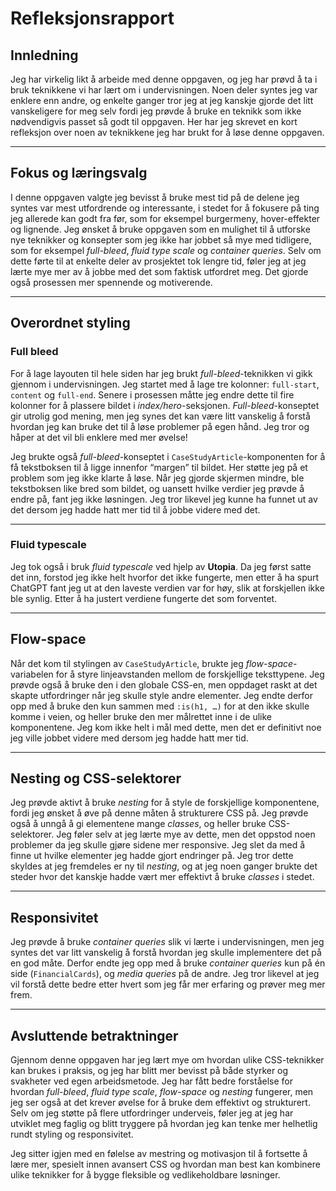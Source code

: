 # Refleksjonsrapport

## Innledning

Jeg har virkelig likt å arbeide med denne oppgaven, og jeg har prøvd å ta i bruk teknikkene vi har lært om i undervisningen. Noen deler syntes jeg var enklere enn andre, og enkelte ganger tror jeg at jeg kanskje gjorde det litt vanskeligere for meg selv fordi jeg prøvde å bruke en teknikk som ikke nødvendigvis passet så godt til oppgaven. Her har jeg skrevet en kort refleksjon over noen av teknikkene jeg har brukt for å løse denne oppgaven.

---

## Fokus og læringsvalg

I denne oppgaven valgte jeg bevisst å bruke mest tid på de delene jeg syntes var mest utfordrende og interessante, i stedet for å fokusere på ting jeg allerede kan godt fra før, som for eksempel burgermeny, hover-effekter og lignende. Jeg ønsket å bruke oppgaven som en mulighet til å utforske nye teknikker og konsepter som jeg ikke har jobbet så mye med tidligere, som for eksempel _full-bleed_, _fluid type scale_ og _container queries_. Selv om dette førte til at enkelte deler av prosjektet tok lengre tid, føler jeg at jeg lærte mye mer av å jobbe med det som faktisk utfordret meg. Det gjorde også prosessen mer spennende og motiverende.

---

## Overordnet styling

### Full bleed

For å lage layouten til hele siden har jeg brukt _full-bleed_-teknikken vi gikk gjennom i undervisningen. Jeg startet med å lage tre kolonner: `full-start`, `content` og `full-end`. Senere i prosessen måtte jeg endre dette til fire kolonner for å plassere bildet i _index/hero_-seksjonen. _Full-bleed_-konseptet gir utrolig god mening, men jeg synes det kan være litt vanskelig å forstå hvordan jeg kan bruke det til å løse problemer på egen hånd. Jeg tror og håper at det vil bli enklere med mer øvelse!

Jeg brukte også _full-bleed_-konseptet i `CaseStudyArticle`-komponenten for å få tekstboksen til å ligge innenfor “margen” til bildet. Her støtte jeg på et problem som jeg ikke klarte å løse. Når jeg gjorde skjermen mindre, ble tekstboksen like bred som bildet, og uansett hvilke verdier jeg prøvde å endre på, fant jeg ikke løsningen. Jeg tror likevel jeg kunne ha funnet ut av det dersom jeg hadde hatt mer tid til å jobbe videre med det.

---

### Fluid typescale

Jeg tok også i bruk _fluid typescale_ ved hjelp av **Utopia**. Da jeg først satte det inn, forstod jeg ikke helt hvorfor det ikke fungerte, men etter å ha spurt ChatGPT fant jeg ut at den laveste verdien var for høy, slik at forskjellen ikke ble synlig. Etter å ha justert verdiene fungerte det som forventet.

---

## Flow-space

Når det kom til stylingen av `CaseStudyArticle`, brukte jeg _flow-space_-variabelen for å styre linjeavstanden mellom de forskjellige teksttypene. Jeg prøvde også å bruke den i den globale CSS-en, men oppdaget raskt at det skapte utfordringer når jeg skulle style andre elementer. Jeg endte derfor opp med å bruke den kun sammen med `:is(h1, …)` for at den ikke skulle komme i veien, og heller bruke den mer målrettet inne i de ulike komponentene. Jeg kom ikke helt i mål med dette, men det er definitivt noe jeg ville jobbet videre med dersom jeg hadde hatt mer tid.

---

## Nesting og CSS-selektorer

Jeg prøvde aktivt å bruke _nesting_ for å style de forskjellige komponentene, fordi jeg ønsket å øve på denne måten å strukturere CSS på. Jeg prøvde også å unngå å gi elementene mange _classes_, og heller bruke CSS-selektorer. Jeg føler selv at jeg lærte mye av dette, men det oppstod noen problemer da jeg skulle gjøre sidene mer responsive. Jeg slet da med å finne ut hvilke elementer jeg hadde gjort endringer på. Jeg tror dette skyldes at jeg fremdeles er ny til _nesting_, og at jeg noen ganger brukte det steder hvor det kanskje hadde vært mer effektivt å bruke _classes_ i stedet.

---

## Responsivitet

Jeg prøvde å bruke _container queries_ slik vi lærte i undervisningen, men jeg syntes det var litt vanskelig å forstå hvordan jeg skulle implementere det på en god måte. Derfor endte jeg opp med å bruke _container queries_ kun på én side (`FinancialCards`), og _media queries_ på de andre. Jeg tror likevel at jeg vil forstå dette bedre etter hvert som jeg får mer erfaring og prøver meg mer frem.

---

## Avsluttende betraktninger

Gjennom denne oppgaven har jeg lært mye om hvordan ulike CSS-teknikker kan brukes i praksis, og jeg har blitt mer bevisst på både styrker og svakheter ved egen arbeidsmetode. Jeg har fått bedre forståelse for hvordan _full-bleed_, _fluid type scale_, _flow-space_ og _nesting_ fungerer, men jeg ser også at det krever øvelse for å bruke dem effektivt og strukturert. Selv om jeg støtte på flere utfordringer underveis, føler jeg at jeg har utviklet meg faglig og blitt tryggere på hvordan jeg kan tenke mer helhetlig rundt styling og responsivitet.

Jeg sitter igjen med en følelse av mestring og motivasjon til å fortsette å lære mer, spesielt innen avansert CSS og hvordan man best kan kombinere ulike teknikker for å bygge fleksible og vedlikeholdbare løsninger.
